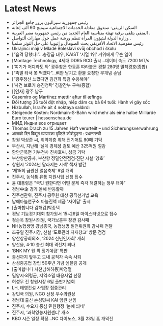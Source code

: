 # Latest News
-  رئيس جمهورية سيراليون يزور جامع الجزائر
-  السكن الريفي: صندوق معادلة الخدمات الاجتماعية سيمنح 60 ألف إعانة
-  المنفي يتلقى برقية تهنئة بمناسبة العام الجديد من رئيس جمهورية مصر العربية .
-  وزارة الدولة لشؤون المرأة تنظم ورشة عمل حول مهارات التواصل .
-  رئيس مفوضية الاتحاد الأفريقي يحث الصومال و إثيوبيا على حل التوتر سلميا
-  Ukrajinci mají v Mladé Boleslavi svůj obchod i školu
-  [“습격 당했다!”…총장급 대우, KAIST ‘서열 1위’ 거위에게 무슨 일이
-  [Montage Technology, 4세대 DDR5 RCD 출시…데이터 속도 7200 MT/s
-  [‘여기가 어디라도 와’ 광주찾은 한동훈 따라붙은 경찰 280명 밀착경호(종합)
-  [“족발 타서 못 먹겠다”…뼈만 남기고 환불 요청한 무개념 손님
-  [“광주정신 느꼈다면 김건희 특검 수용해야”
-  [‘사건 브로커 승진청탁’ 경찰간부 구속(종합)
-  [[인사] 광주 남구
-  Casemiro og Martínez mættir aftur til æfinga
-  Đối tượng 36 tuổi đột nhập, hiếp dâm cụ bà 84 tuổi: Hành vi gây sốc
-  Hizbullah, İsrail'e ait 4 noktaya saldırdı
-  Steigende Kosten: Nordmain-S-Bahn wird mehr als eine halbe Milliarde Euro teurer | hessenschau.de
-  МИД Индии все отрицает
-  Thomas Drach zu 15 Jahren Haft verurteilt – und Sicherungsverwahrung
-  आजको दिन विद्युत व्यापारका दृष्टिले कोशेढुङ्गा : प्रधानमन्त्री
-  창원 박상준 씨, 취약계층 위해 전기매트 80매 기탁
-  부산시, 지난해 ‘설계 경제성 검토 예산 325억원 절감
-  함안군북면 기부천사 진차호씨, 성금 기탁
-  부산항만공사, 부산항 정밀안전점검·진단 시설 ‘양호’
-  창원시 ‘2024년 달라지는 시책’ 책자 발간
-  ‘제15회 금원산 얼음축제’ 6일 개막
-  진주시, 농식품 유통 지원사업 신청 접수
-  윤 대통령은 “국민 원한다면 어떤 문제 즉각 해결하는 정부 돼야”
-  경남中企 경기 올해 반등할까
-  진주선관위, 진주시 공무원 대상 공직선거법 교육
-  남해마늘연구소 마늘진액 제품 '자이담' 출시
-  [출마합니다 김해갑]박종택
-  경남 기능경기대회 참가원서 15~26일 마이스터넷으로 접수
-  정순욱 창원시의원, 국가보훈부 장관 감사패
-  NH농협생명 경남총국, 농협생명 발전위원회 감사패 전달
-  조규일 진주시장, 신설 ‘도로관리 자재창고’ 방문 점검
-  양산상공회의소, ‘2024 신년인사회’ 개최
-  양산을, 4·10 총선 최대 격전지 되나
-  ‘BNK MY 원 픽 정기예금’ 특판
-  총선까지 앞두고 도내 공직자 속속 사퇴
-  삼성중공업 창립 50주년 기념 엠블럼 공개
-  [출마합니다 사천남해하동]박정열
-  밀양시·의령군, 지역소멸 대응사업 선정
-  허성무 전 창원시장 6일 출판기념회
-  LH, 태영건설 사업장 집중관리
-  강민국 의원, NGO 선정 우수의원상
-  경남대 출신 손성민씨 KAI 임원 선임
-  진주시, 수요자 중심 민원행정 '눈에 띄네'
-  진주시, ‘과학영농지원센터’ 개소
-  KBO 시즌 일정 확정…NC 다이노스, 3월 23일 홈 개막전
